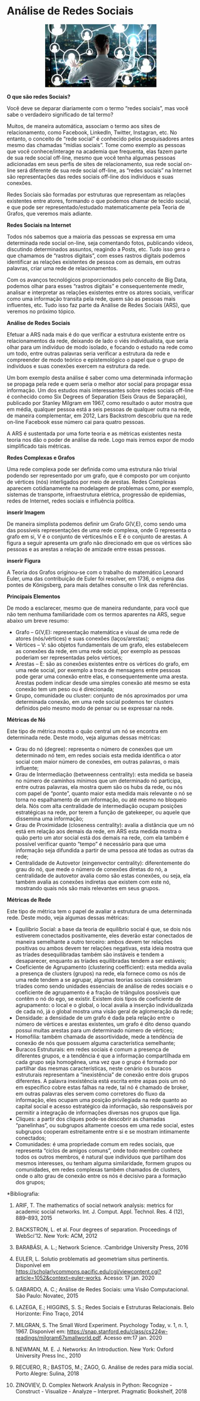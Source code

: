 # Análise de Redes Sociais

<p align="center">
  <img src="images/conection.jpeg" >
</p>

**O que são redes Sociais?**

Você deve se deparar diariamente com o termo “redes sociais”, mas você sabe o verdadeiro significado de tal termo?

Muitos, de maneira automática, associam o termo aos sites de relacionamento, como Facebook, LinkedIn, Twitter, Instagran, etc. No entanto, o conceito de “rede social” é conhecido pelos pesquisadores antes mesmo das chamadas “mídias sociais”. Tome como exemplo as pessoas que você conhece/interage na academia que frequenta, elas fazem parte de sua rede social off-line, mesmo que você tenha algumas pessoas adicionadas em seus perfis de sites de relacionamento, sua rede social on-line será diferente de sua rede social off-line, as “redes sociais” na Internet são representações das redes sociais off-line dos indivíduos e suas conexões.

Redes Sociais são formadas por estruturas que representam as relações existentes entre atores, formando o que podemos chamar de tecido social, e que pode ser representado/estudado matematicamente pela Teoria de Grafos, que veremos mais adiante.

**Redes Sociais na Internet**

Todos nós sabemos que a maioria das pessoas se expressa em uma determinada rede social on-line, seja comentando fotos, publicando vídeos, discutindo determinados assuntos, reagindo a Posts, etc. Tudo isso gera o que chamamos de “rastros digitais”, com esses rastros digitais podemos identificar as relações existentes de pessoa com as demais, em outras palavras, criar uma rede de relacionamentos.

Com os avanços tecnológicos proporcionados pelo conceito de Big Data, podemos olhar para esses “rastros digitais” e consequentemente medir, analisar e interpretar as relações existentes entre os atores sociais, verificar como uma informação transita pela rede, quem são as pessoas mais influentes, etc. Tudo isso faz parte da Análise de Redes Sociais (ARS), que veremos no próximo tópico.

**Análise de Redes Sociais**

Efetuar a ARS nada mais é do que verificar a estrutura existente entre os relacionamentos da rede, deixando de lado o viés individualista, que seria olhar para um indivíduo de modo isolado, e focando o estudo na rede como um todo, entre outras palavras seria verificar a estrutura da rede e compreender de modo teórico e epistemológico o papel que o grupo de indivíduos e suas conexões exercem na estrutura da rede.

Um bom exemplo desta análise é saber como uma determinada informação se propaga pela rede e quem seria o melhor ator social para propagar essa informação. Um dos estudos mais interessantes sobre redes sociais off-line é conhecido como Six Degrees of Separation (Seis Graus de Separação), publicado por Stanley Milgram em 1967, como resultado o autor mostra que em média, qualquer pessoa está a seis pessoas de qualquer outra na rede, de maneira complementar, em 2012, Lars Backstrom descobriu que na rede on-line Facebook esse número cai para quatro pessoas.

A ARS é sustentada por uma forte teoria e as métricas existentes nesta teoria nos dão o poder de análise da rede. Logo mais iremos expor de modo simplificado tais métricas.

**Redes Complexas e Grafos**

Uma rede complexa pode ser definida como uma estrutura não trivial podendo ser representado por um grafo, que é composto por um conjunto de vértices (nós) interligados por meio de arestas. Redes Complexas aparecem cotidianamente na modelagem de problemas como, por exemplo, sistemas de transporte, infraestrutura elétrica, progressão de epidemias, redes de Internet, redes sociais e influência política.

**inserir Imagem**

De maneira simplista podemos definir um Grafo G(V,E), como sendo uma das possíveis representações de uma rede complexa, onde G representa o grafo em si, V é o conjunto de vértices/nós e E é o conjunto de arestas. A figura a seguir apresenta um grafo não direcionado em que os vértices são pessoas e as arestas a relação de amizade entre essas pessoas.

**inserir Figura**

A Teoria dos Grafos originou-se com o trabalho do matemático Leonard Euler, uma das contribuição de Euler foi resolver, em 1736, o enigma das pontes de Königsberg, para mais detalhes consulte o link das referências.

**Principais Elementos**

De modo a esclarecer, mesmo que de maneira redundante, para você que não tem nenhuma familiaridade com os termos aparentes na ARS, segue abaixo um breve resumo:

* Grafo – G(V,E): representação matemática e visual de uma rede de atores (nós/vértices) e suas conexões (laços/arestas);
* Vértices – V: são objetos fundamentais de um grafo, eles estabelecem as conexões da rede, em uma rede social, por exemplo as pessoas poderiam ser representadas pelos vértices;
* Arestas – E: são as conexões existentes entre os vértices do grafo, em uma rede social, por exemplo a troca de mensagens entre pessoas pode gerar uma conexão entre elas, e consequentemente uma aresta. Arestas podem indicar desde uma simples conexão até mesmo se esta conexão tem um peso ou é direcionada;
* Grupo, comunidade ou cluster: conjunto de nós aproximados por uma determinada conexão, em uma rede social podemos ter clusters definidos pelo mesmo modo de pensar ou se expressar na rede.

**Métricas de Nó**

Este tipo de métrica mostra o quão central um nó se encontra em determinada rede. Deste modo, veja algumas dessas métricas:

* Grau do nó (degree): representa o número de conexões que um determinado nó tem, em redes sociais esta medida identifica o ator social com maior número de conexões, em outras palavras, o mais influente;
* Grau de Intermediação (betweenness centrality): esta medida se baseia no número de caminhos mínimos que um determinado nó participa, entre outras palavras, ela mostra quem são os hubs da rede, ou nós com papel de “ponte”, quanto maior esta medida mais relevante o nó se torna no espalhamento de um informação, ou até mesmo no bloqueio dela. Nós com alta centralidade de intermediação ocupam posições estratégicas na rede, por terem a função de gatekeeper, ou aquele que dissemina uma informação;
* Grau de Proximidade (closeness centrality): avalia a distância que um nó está em relação aos demais da rede, em ARS esta medida mostra o quão perto um ator social está dos demais na rede, com ela também é possível verificar quanto “tempo” é necessário para que uma informação seja difundida a partir de uma pessoa até todas as outras da rede;
* Centralidade de Autovetor (eingenvector centrality): diferentemente do grau do nó, que mede o número de conexões diretas do nó, a centralidade de autovetor avalia como são estas conexões, ou seja, ela também avalia as conexões indiretas que existem com este nó, mostrando quais nós são mais relevantes em seus grupos. 

**Métricas de Rede**

Este tipo de métrica tem o papel de avaliar a estrutura de uma determinada rede. Deste modo, veja algumas dessas métricas:

* Equilíbrio Social: a base da teoria  de equilíbrio social é que, se dois nós estiverem conectados positivamente, eles deverão estar conectados de maneira semelhante a outro terceiro: ambos devem ter relações positivas ou ambos devem ter relações negativas, esta ideia mostra que as tríades desequilibradas também são instáveis e tendem a desaparecer, enquanto as tríades equilibradas tendem a ser estáveis;
* Coeficiente de Agrupamento (clustering coefficient): esta medida avalia a presença de clusters (grupos) na rede, ela fornece como os nós de uma rede tendem a se agrupar, algumas teorias sociais consideram tríades como sendo unidades essenciais de análise de redes sociais e o coeficiente de agrupamento é a fração de triângulos possíveis que contêm o nó do ego, se existir. Existem dois tipos de coeficiente de agrupamento: o local e o global, o local avalia a inserção individualizada de cada nó, já o global mostra uma visão geral  de aglomeração da rede;
* Densidade: a densidade de um grafo é dada pela relação entre o número de vértices e arestas existentes, um grafo é dito denso quando possui muitas arestas para um determinado número de vértices;
* Homofilia: também chamada de assortividade, mede a tendência de conexão de nós que possuem alguma característica semelhante;
* Buracos Estruturais: em redes sociais é comum a presença de diferentes grupos, e a tendência é que a informação compartilhada em cada grupo seja homogênea, uma vez que o grupo é formado por partilhar das mesmas características, neste cenário os buracos estruturais representam a “inexistência” de conexão entre dois grupos diferentes. A palavra inexistência está escrita entre aspas pois um nó em específico cobre estas falhas na rede, tal nó é chamado de broker, em outras palavras eles servem como corretores do fluxo da informação, eles ocupam uma posição privilegiada na rede quanto ao capital social e acesso estratégico da informação, são responsáveis por permitir a integração de informações diversas nos grupos que liga.
* Cliques: a partir dos cliques pode-se descobrir as chamadas “panelinhas”, ou subgrupos altamente coesos em uma rede social, estes subgrupos cooperam estreitamente entre si e se mostram intimamente conectados;
* Comunidades: é uma propriedade comum em redes sociais, que representa “ciclos de amigos comuns”, onde todo membro conhece todos os outros membros, é natural que indivíduos que partilham dos mesmos interesses, ou tenham alguma similaridade, formem grupos ou comunidades, em redes complexas também chamados de clusters, onde o alto grau de conexão entre os nós é decisivo para a formação dos grupos;
      
*Bibliografia: 

1. ARIF, T. The mathematics of social network analysis: metrics for academic
social networks. Int. J. Comput. Appl. Technol. Res. 4 (12), 889–893, 2015

2. BACKSTRON, L. et al. Four degrees of separation. Proceedings of WebSci’12. New York: ACM, 2012

3. BARABÁSI, A. L.; Network Science. :Cambridge University Press, 2016

4. EULER, L. Solutio problematis ad geometriam situs pertinentis. Disponível em
<https://scholarlycommons.pacific.edu/cgi/viewcontent.cgi?article=1052&context=euler-works>. Acesso: 17 jan. 2020

5. GABARDO, A. C.; Análise de Redes Sociais: uma Visão Computacional. São Paulo: Novatec, 2015

6. LAZEGA, E.; HIGGINS, S. S.; Redes Sociais e Estruturas Relacionais. Belo Horizonte: Fino Traço, 2014

7. MILGRAN, S. The Small Word Experiment. Psychology Today, v. 1, n. 1, 1967. Disponível em: <https://snap.stanford.edu/class/cs224w-readings/milgram67smallworld.pdf>. Acesso em:17 jan. 2020 

8. NEWMAN, M. E. J. Networks: An Introduction. New York: Oxford University Press Inc., 2010

9. RECUERO, R.; BASTOS, M.; ZAGO, G. Análise de redes para mídia social. Porto Alegre: Sulina, 2018

10. ZINOVIEV, D. Complex Network Analysis in Python: Recognize - Construct - Visualize - Analyze – Interpret. Pragmatic Bookshelf, 2018
